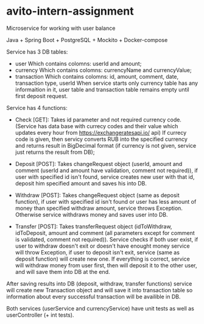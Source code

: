 # avito-intern-assignment
Microservice for working with user balance

Java + Spring Boot + PostgreSQL + Mockito + Docker-compose

Service has 3 DB tables:
- user
  Which contains colomns: userId and amount;
- currency
  Which contains colomns: currencyName and currencyValue;
- transaction
  Which contains colomns: id, amount, comment, date, transaction type, userId
When service starts only currency table has any informaition in it, user table and transaction table remains empty until first deposit request.

Service has 4 functions:  
- Check [GET]:
  Takes id parameter and not required currency code.
  (Service has data base with currecy codes and their value which updates every hour from https://exchangeratesapi.io/ api)
  If currecy code is given, then serviсу converts RUB into the specified currency and returns result in BigDecimal format (if currency is not given, service  just returns the result from DB);
  
- Deposit [POST]:
  Takes changeRequest object (userId, amount and comment (userId and amount have validation, comment not required)), if user with specified id isn't found, service creates new user with that id, deposit him specified amount and saves his into DB.

- Withdraw [POST]:
  Takes changeRequest object (same as deposit function), if user with specified id isn't found or user has less amount of money than specified withdraw amount, service throws Exception. Otherwise service withdraws money and saves user into DB.

- Transfer [POST]:
  Takes transferRequest object (idToWithdraw, idToDeposit, amount and comment (all parameters except for comment is validated, comment not required)). Service checks if both user exist, if user to withdraw doesn't exit or doesn't have enought money service will throw Exception, if user to deposit isn't exit, service (same as deposit function) will create new one.
  If everything is correct, service will withdraw money from user first, then will deposit it to the other user, and will save them into DB at the end.
  
After saving results into DB (deposit, withdraw, transfer functions) service will create new Transaction object and will save it into transaction table so information about every 
successful transaction will be availible in DB.

Both services (userService and currencyService) have unit tests as well as userController (+ int tests).

